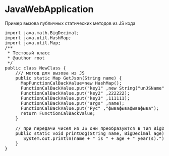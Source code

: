 # JavaWebApplication
Пример вызова публичных статических методов из JS кода 

<pre>
import java.math.BigDecimal;
import java.util.HashMap;
import java.util.Map;
/**
 * Тестовый класс
 * @author root
 */
public class NewClass {
    /// метод для вызова из JS   
    public static Map<String,Object> GetJson(String name) {
      Map<String,Object>FunctionCalBackValue=new HashMap<String,Object>();
      FunctionCalBackValue.put("key1" ,new String("unJSName"));
      FunctionCalBackValue.put("key2" ,222222);
      FunctionCalBackValue.put("key3" ,111111);
      FunctionCalBackValue.put("args" ,name);
      FunctionCalBackValue.put("Рус" ,"фывафывафывафыва");
      return FunctionCalBackValue;
    }
    
    // при передачи чисел из JS они преобразуются в тип BigDecimal
    public static void printDog(String name, BigDecimal age) {
       System.out.println(name + " is " + age + " year(s).");
    }
}
</pre>
